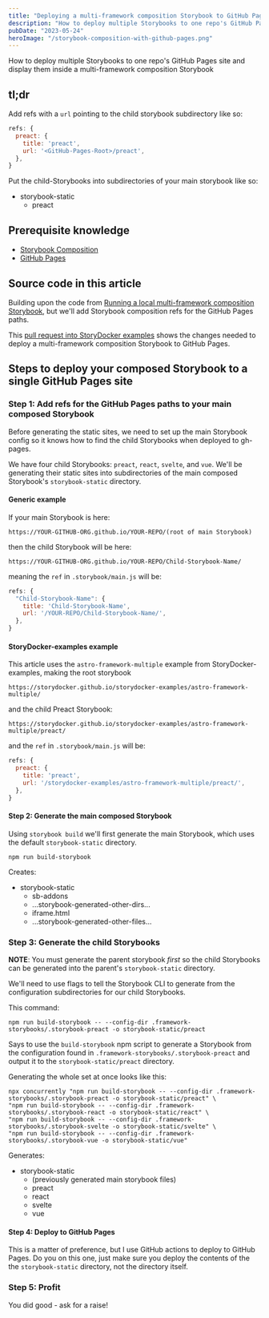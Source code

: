 ```yaml
---
title: "Deploying a multi-framework composition Storybook to GitHub Pages"
description: "How to deploy multiple Storybooks to one repo's GitHub Pages site and use them in a multi-framework composition Storybook"
pubDate: "2023-05-24"
heroImage: "/storybook-composition-with-github-pages.png"
---
```


How to deploy multiple Storybooks to one repo's GitHub Pages site and display them inside a multi-framework composition Storybook

## tl;dr

Add refs with a `url` pointing to the child storybook subdirectory like so:

```javascript
refs: {
  preact: {
    title: 'preact',
    url: '<GitHub-Pages-Root>/preact',
  },
}
```

Put the child-Storybooks into subdirectories of your main storybook like so:

<ul class="directories">
  <li class="folder-open">storybook-static
    <ul>
      <li class="folder">preact</li>
    </ul>
  </li>
</ul>


## Prerequisite knowledge

- [Storybook Composition](https://storybook.js.org/docs/react/sharing/storybook-composition)
- [GitHub Pages](https://pages.github.com/)

## Source code in this article

Building upon the code from [Running a local multi-framework composition Storybook](/blahg/multi-framework-composition-storybook-local), but we'll add Storybook composition refs for the GitHub Pages paths.

This [pull request into StoryDocker examples](https://github.com/storydocker/storydocker-examples/pull/3) shows the changes needed to deploy a multi-framework composition Storybook to GitHub Pages.


## Steps to deploy your composed Storybook to a single GitHub Pages site


### Step 1: Add refs for the GitHub Pages paths to your main composed Storybook

Before generating the static sites, we need to set up the main Storybook config so it knows how to find the child Storybooks when deployed to gh-pages.

We have four child Storybooks: `preact`, `react`, `svelte`, and `vue`. We'll be generating their static sites into subdirectories of the main composed Storybook's `storybook-static` directory. 

#### Generic example 

If your main Storybook is here:

`https://YOUR-GITHUB-ORG.github.io/YOUR-REPO/(root of main Storybook)`

then the child Storybook will be here:

`https://YOUR-GITHUB-ORG.github.io/YOUR-REPO/Child-Storybook-Name/`

meaning the `ref` in `.storybook/main.js` will be:

```javascript
refs: {
  "Child-Storybook-Name": {
    title: 'Child-Storybook-Name',
    url: '/YOUR-REPO/Child-Storybook-Name/',
  },
}
```

#### StoryDocker-examples example

This article uses the `astro-framework-multiple` example from StoryDocker-examples, making the root storybook

`https://storydocker.github.io/storydocker-examples/astro-framework-multiple/`

and the child Preact Storybook:

`https://storydocker.github.io/storydocker-examples/astro-framework-multiple/preact/`

and the `ref` in `.storybook/main.js` will be:

```javascript
refs: {
  preact: {
    title: 'preact',
    url: '/storydocker-examples/astro-framework-multiple/preact/',
  },
}
```

#### Step 2: Generate the main composed Storybook

Using `storybook build` we'll first generate the main Storybook, which uses the default `storybook-static` directory. 

`npm run build-storybook`

Creates:

<ul class="directories">
  <li class="folder-open">storybook-static
    <ul>
      <li class="folder">sb-addons</li>
      <li class="folder">...storybook-generated-other-dirs...</li>
      <li class="file">iframe.html</li>
      <li class="file">...storybook-generated-other-files...</li>
    </ul>
  </li>
</ul>

### Step 3: Generate the child Storybooks

**NOTE**: You must generate the parent storybook _first_ so the child Storybooks can be generated into the parent's `storybook-static` directory.

We'll need to use flags to tell the Storybook CLI to generate from the configuration subdirectories for our child Storybooks.

This command:

`npm run build-storybook -- --config-dir .framework-storybooks/.storybook-preact -o storybook-static/preact`

Says to use the `build-storybook` npm script to generate a Storybook from the configuration found in `.framework-storybooks/.storybook-preact` and output it to the `storybook-static/preact` directory.

Generating the whole set at once looks like this:

```
npx concurrently "npm run build-storybook -- --config-dir .framework-storybooks/.storybook-preact -o storybook-static/preact" \
"npm run build-storybook -- --config-dir .framework-storybooks/.storybook-react -o storybook-static/react" \
"npm run build-storybook -- --config-dir .framework-storybooks/.storybook-svelte -o storybook-static/svelte" \
"npm run build-storybook -- --config-dir .framework-storybooks/.storybook-vue -o storybook-static/vue"
```

Generates:

<ul class="directories">
  <li class="folder-open">storybook-static
    <ul>
      <li>(previously generated main storybook files)</li>
      <li class="folder">preact</li>
      <li class="folder">react</li>
      <li class="folder">svelte</li>
      <li class="folder">vue</li>
    </ul>
  </li>
</ul>

#### Step 4: Deploy to GitHub Pages

This is a matter of preference, but I use GitHub actions to deploy to GitHub Pages. Do you on this one, just make sure you deploy the contents of the the `storybook-static` directory, not the directory itself.

### Step 5: Profit

You did good - ask for a raise!